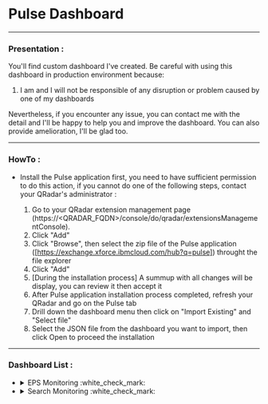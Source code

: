 # Pulse Dashboard

---

### Presentation :

You'll find custom dashboard I've created.
Be careful with using this dashboard in production environment because:

1. I am and I will not be responsible of any disruption or problem caused by one of my dashboards
      
Nevertheless, if you encounter any issue, you can contact me with the detail and I'll be happy to help you and improve the dashboard. You can also provide amelioration, I'll be glad too.

---

### HowTo :

+ Install the Pulse application first, you need to have sufficient permission to do this action, if you cannot do one of the following steps, contact your QRadar's administrator :

  1. Go to your QRadar extension management page (https://<QRADAR_FQDN>/console/do/qradar/extensionsManagementConsole).
  2. Click "Add"
  3. Click "Browse", then select the zip file of the Pulse application ([https://exchange.xforce.ibmcloud.com/hub?q=pulse]) throught the file explorer
  4. Click "Add"
  5. [During the installation process] A summup with all changes will be display, you can review it then accept it
  6. After Pulse application installation process completed, refresh your QRadar and go on the Pulse tab
  7. Drill down the dashboard menu then click on "Import Existing" and "Select file"
  8. Select the JSON file from the dashboard you want to import, then click Open to proceed the installation

---

### Dashboard List :

<ul>
      
<li>
<details><summary>EPS Monitoring :white_check_mark:</summary>
<p>

#### Details :

This dashboard will allow you to monitor EPS and peaks of logs in your QRadar infrastructure.

#### [File](https://raw.githubusercontent.com/staze0/QRadar/main/Pulse%20Dashboard/EPS%20Monitoring.json)

#### Appendix :

+ Article on the subject (english version): [HowTo #4 - Monitor EPS](https://staze.fr/)
+ Article on the subject (french version): [HowTo #4 - Monitorer les EPS](https://staze.fr/)

</p>
</details>
</li>

<li>
<details><summary>Search Monitoring :white_check_mark:</summary>
<p>

#### Details :

This dashboard will allow you to monitor searches done on your QRadar infrastructure.

#### [File-TBD](https://github.com/staze0/QRadar/)

#### Appendix :

+ Article on the subject (english version): [HowTo #10 - Monitor searches](https://staze.fr/)
+ Article on the subject (french version): [HowTo #10 - Monitorer les recherches](https://staze.fr/)

</p>
</details>
</li>

</ul>
